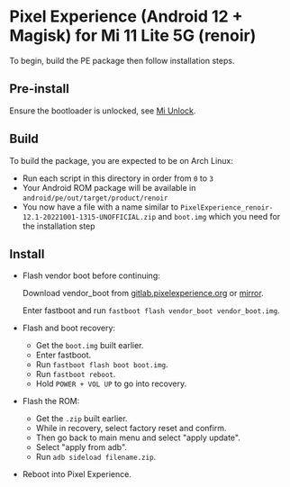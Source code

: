 # Pixel Experience (Android 12 + Magisk) for Mi 11 Lite 5G (renoir)

To begin, build the PE package then follow installation steps.

## Pre-install

Ensure the bootloader is unlocked, see [Mi Unlock](../../misc/Mi%20Unlock.md).

## Build

To build the package, you are expected to be on Arch Linux:

- Run each script in this directory in order from `0` to `3`
- Your Android ROM package will be available in `android/pe/out/target/product/renoir`
- You now have a file with a name similar to `PixelExperience_renoir-12.1-20221001-1315-UNOFFICIAL.zip` and `boot.img` which you need for the installation step

## Install

- Flash vendor boot before continuing:

  Download vendor_boot from [gitlab.pixelexperience.org](https://gitlab.pixelexperience.org/android/vendor-blobs/wiki_blobs_renoir/-/raw/twelve/twelve/vendor_boot.img) or [mirror](https://tank.insert.moe/archive/software/android/vendor-boot/renoir_vendor_boot.img).

  Enter fastboot and run `fastboot flash vendor_boot vendor_boot.img`.

- Flash and boot recovery:

  - Get the `boot.img` built earlier.
  - Enter fastboot.
  - Run `fastboot flash boot boot.img`.
  - Run `fastboot reboot`.
  - Hold `POWER + VOL UP` to go into recovery.

- Flash the ROM:

  - Get the `.zip` built earlier.
  - While in recovery, select factory reset and confirm.
  - Then go back to main menu and select "apply update".
  - Select "apply from adb".
  - Run `adb sideload filename.zip`.

- Reboot into Pixel Experience.
